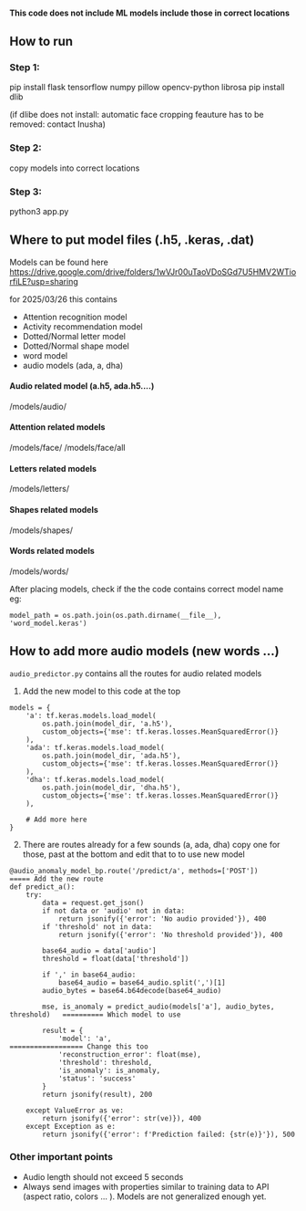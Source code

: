 #### This code does not include ML models include those in correct locations


## How to run 

### Step 1:
pip install flask tensorflow numpy pillow opencv-python librosa
pip install dlib

(if dlibe does not install: automatic face cropping feauture has to be removed: contact Inusha)


### Step 2: 
copy models into correct locations

### Step 3:
python3 app.py 


## Where to put model files (.h5, .keras, .dat)

Models can be found here
https://drive.google.com/drive/folders/1wVJr00uTaoVDoSGd7U5HMV2WTiorfiLE?usp=sharing


for 2025/03/26 this contains
- Attention recognition model
- Activity recommendation model
- Dotted/Normal letter model
- Dotted/Normal shape model
- word model
- audio models (ada, a, dha)

#### Audio related model (a.h5, ada.h5....)  
/models/audio/


#### Attention related models
/models/face/
/models/face/all


#### Letters related models
/models/letters/


#### Shapes related models
/models/shapes/


#### Words related models
/models/words/

After placing models, check if the the code contains correct model name
eg: 
```
model_path = os.path.join(os.path.dirname(__file__), 'word_model.keras')
```


## How to add more audio models (new words ...)

`audio_predictor.py` contains all the routes for audio related models

1. Add the new model to this code at the top
```
models = {
    'a': tf.keras.models.load_model(
        os.path.join(model_dir, 'a.h5'), 
        custom_objects={'mse': tf.keras.losses.MeanSquaredError()}
    ),
    'ada': tf.keras.models.load_model(
        os.path.join(model_dir, 'ada.h5'), 
        custom_objects={'mse': tf.keras.losses.MeanSquaredError()}
    ),
    'dha': tf.keras.models.load_model(
        os.path.join(model_dir, 'dha.h5'), 
        custom_objects={'mse': tf.keras.losses.MeanSquaredError()}
    ),

    # Add more here
}
```

2. There are routes already for a few sounds (a, ada, dha) copy one for those, past at the bottom and edit that to to use new model

```
@audio_anomaly_model_bp.route('/predict/a', methods=['POST'])                   ===== Add the new route
def predict_a():
    try:
        data = request.get_json()
        if not data or 'audio' not in data:
            return jsonify({'error': 'No audio provided'}), 400
        if 'threshold' not in data:
            return jsonify({'error': 'No threshold provided'}), 400

        base64_audio = data['audio']
        threshold = float(data['threshold'])
        
        if ',' in base64_audio:
            base64_audio = base64_audio.split(',')[1]
        audio_bytes = base64.b64decode(base64_audio)

        mse, is_anomaly = predict_audio(models['a'], audio_bytes, threshold)   ========== Which model to use

        result = {                                                      
            'model': 'a',                                                       ================== Change this too
            'reconstruction_error': float(mse),
            'threshold': threshold,
            'is_anomaly': is_anomaly,
            'status': 'success'
        }
        return jsonify(result), 200

    except ValueError as ve:
        return jsonify({'error': str(ve)}), 400
    except Exception as e:
        return jsonify({'error': f'Prediction failed: {str(e)}'}), 500
```


### Other important points
- Audio length should not exceed 5 seconds 
- Always send images with properties similar to training data to API (aspect ratio, colors ... ). Models are not generalized enough yet. 